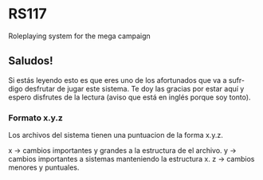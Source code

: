 # RS117
 Roleplaying system for the mega campaign

## Saludos!

Si estás leyendo esto es que eres uno de los afortunados que va a sufr- digo desfrutar de jugar este sistema. Te doy las gracias por estar aquí y espero disfrutes de la lectura (aviso que está en inglés porque soy tonto).

### Formato x.y.z

Los archivos del sistema tienen una puntuacion de la forma x.y.z.

 x -> cambios importantes y grandes a la estructura de el archivo.
 y -> cambios importantes a sistemas manteniendo la estructura x.
 z -> cambios menores y puntuales.
